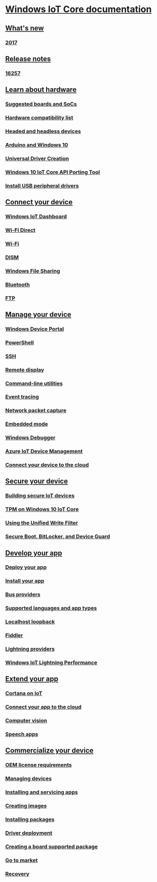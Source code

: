 # [Windows IoT Core documentation](index.md)
## [What's new]()
### [2017](whats-new/2017.md)
## [Release notes]()
### [16257](notes/16257.md)
## [Learn about hardware]()
### [Suggested boards and SoCs](docs/SuggestedBoards.md)
### [Hardware compatibility list](docs/HardwareCompatList.md)
### [Headed and headless devices](docs/HeadlessMode.md)
### [Arduino and Windows 10](docs/ArduinoAndWindows10.md)
### [Universal Driver Creation](docs/DriverCreation.md)
### [Windows 10 IoT Core API Porting Tool](docs/IoTCorePortingTool.md)
### [Install USB peripheral drivers](docs/PeripheralDrivers.md)
## [Connect your device]()
### [Windows IoT Dashboard](docs/IoTDashboard.md)
### [Wi-Fi Direct](docs/SetupWiFiDirect.md)
### [Wi-Fi](docs/SetupWifi.md)
### [DISM](docs/DISM.md) 
### [Windows File Sharing](docs/WindowsFileSharing.md)
### [Bluetooth](docs/Bluetooth.md)
### [FTP](docs/FTP.md)
## [Manage your device]()
### [Windows Device Portal](docs/DevicePortal.md)
### [PowerShell](docs/PowerShell.md)
### [SSH](docs/SSH.md)
### [Remote display](docs/RemoteDisplay.md)
### [Command-line utilities](docs/CommandLineUtils.md)
### [Event tracing](docs/EventTracing.md)
### [Network packet capture](docs/NetworkPacketCapture.md)
### [Embedded mode](docs/EmbeddedMode.md)
### [Windows Debugger](docs/WindowsDebugger.md)
### [Azure IoT Device Management]()
### [Connect your device to the cloud](docs/ConnectDeviceToCloud.md)
## [Secure your device]()
### [Building secure IoT devices](docs/BuildingSecureDevices.md)
### [TPM on Windows 10 IoT Core](docs/TPM.md)
### [Using the Unified Write Filter](docs/UnifiedWriteFilter)
### [Secure Boot, BitLocker, and Device Guard](docs/SecureBootAndBitLocker.md)
## [Develop your app]()
### [Deploy your app](docs/AppDeployment.md)
### [Install your app](docs/AppInstaller.md)
### [Bus providers](docs/BusProviders.md)
### [Supported languages and app types](docs/BuildingAppsForIoTCore.md)
### [Localhost loopback](docs/Loopback.md)
### [Fiddler](docs/Fiddler.md)
### [Lightning providers](docs/LightningProviders.md)
### [Windows IoT Lightning Performance](docs/LightningPerformance.md)
## [Extend your app]()
### [Cortana on IoT](docs/CortanaOnIoTCore.md)
### [Connect your app to the cloud](docs/ConnectAppToCloud.md)
### [Computer vision](docs/ComputerVision.md) 
### [Speech apps](docs/Speech.md)
## [Commercialize your device]()
### [OEM license requirements](docs/OEMLicenseRequirements.md)
### [Managing devices](docs/ManagingDevices.md)
### [Installing and servicing apps](docs/InstallingAndServicing.md)
### <a href="https://docs.microsoft.com/en-us/windows-hardware/manufacture/iot/create-a-basic-image" target="_blank">Creating images</a>
### <a href="https://docs.microsoft.com/en-us/windows-hardware/manufacture/iot/add-a-provisioning-package-to-an-image" target="_blank">Installing packages</a>
### <a href="https://docs.microsoft.com/en-us/windows-hardware/manufacture/iot/add-a-driver-to-an-image" target="_blank">Driver deployment</a>
### <a href="https://docs.microsoft.com/en-us/windows-hardware/manufacture/iot/create-a-new-bsp" target="_blank">Creating a board supported package</a>
### [Go to market](docs/GoToMarket.md)
### [Recovery](docs/Recovery.md)

